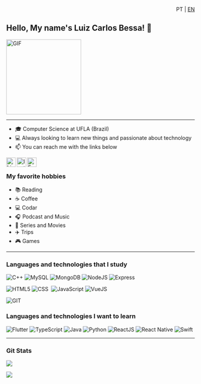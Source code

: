 <p style="text-align:right"> PT | <a href="https://github.com/lcbessa/lcbessa/blob/main/README.en-US.md">EN</a> </p>

## Hello, My name's Luiz Carlos Bessa! 👋

<img alt="GIF" src="https://media.giphy.com/media/l4FsCR2hFJnGh18IM/giphy.gif" width = 200/>

---

- 🎓 Computer Science at UFLA (Brazil)
- 💻 Always looking to learn new things and passionate about technology
- 📫 You can reach me with the links below

<a target="_blank" href="https://www.linkedin.com/in/luizcarlosbessa/">
  <img align="left" alt="LinkedIN" width="25px" src="https://logospng.org/download/linkedin/logo-linkedin-icon-2048.png" /> </a>

<a target="_blank" href="https://www.instagram.com/bessa.luizcarlos/">
  <img align="left" alt="Instagram" width="25px" src="https://upload.wikimedia.org/wikipedia/commons/thumb/e/e7/Instagram_logo_2016.svg/1200px-Instagram_logo_2016.svg.png" />
</a>

<a target="_blank" href="mailto:luizcarlosbessa9@gmail.com">
  <img align="left" alt="E-mail" width="25px" src="https://logodownload.org/wp-content/uploads/2018/03/gmail-logo-16.png" />
</a>

<br>

### My favorite hobbies

- :books: Reading
- :coffee: Coffee
- :computer: Codar
- :headphones: Podcast and Music
- :fries: Series and Movies
- :airplane: Trips
- :video_game: Games

---

### Languages and technologies that I study

![C++](https://img.shields.io/badge/-C++-05122A?style=flat&logo=c%2B%2B)
![MySQL](https://img.shields.io/badge/-MySQL-05122A?style=flat&logo=mysql)
![MongoDB](https://img.shields.io/badge/-MongoDB-05122A?style=flat&logo=mongodb)
![NodeJS](https://img.shields.io/badge/-NodeJS-05122A?style=flat&logo=node.js)
![Express](https://img.shields.io/badge/-ExpressJS-05122A?style=flat&logo=express)

![HTML5](https://img.shields.io/badge/-HTML5-05122A?style=flat&logo=html5)
![CSS](https://img.shields.io/badge/-CSS-05122A?style=flat&logo=CSS3&logoColor=1572B6)&nbsp;
![JavaScript](https://img.shields.io/badge/-JavaScript-05122A?style=flat&logo=javascript)
![VueJS](https://img.shields.io/badge/-VueJS-05122A?style=flat&logo=vue.js)

![GIT](https://img.shields.io/badge/-GIT-05122A?style=flat&logo=git)&nbsp;

### Languages and technologies I want to learn

![Flutter](https://img.shields.io/badge/-Flutter-05122A?style=flat&logo=flutter)
![TypeScript](https://img.shields.io/badge/-TypeScript-05122A?style=flat&logo=typescript)
![Java](https://img.shields.io/badge/-Java-05122A?style=flat&logo=java)
![Python](https://img.shields.io/badge/-Python-05122A?style=flat&logo=python)
![ReactJS](https://img.shields.io/badge/-ReactJS-05122A?style=flat&logo=react)
![React Native](https://img.shields.io/badge/-React%20Native-05122A?style=flat&logo=react)
![Swift](https://img.shields.io/badge/-Swift-05122A?style=flat&logo=swift)

---

### Git Stats

![](https://github-readme-stats.vercel.app/api?username=lcbessa&show_icons=true&theme=blueberry)

![](https://github-readme-stats.vercel.app/api/top-langs/?username=lcbessa&layout=compact&theme=blueberry)
